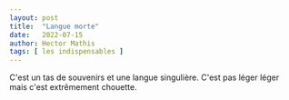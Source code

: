 ```yaml
---
layout: post
title:  "Langue morte"
date:   2022-07-15
author: Hector Mathis
tags: [ les indispensables ]
---
```

C'est un tas de souvenirs et une langue singulière. C'est pas léger léger mais c'est extrêmement chouette.